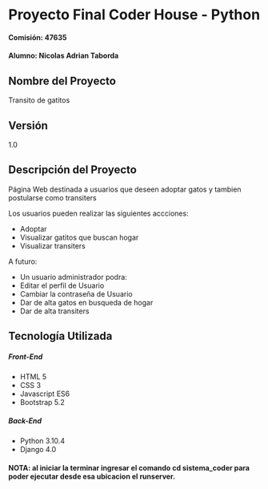 # Proyecto Final Coder House - Python
#### Comisión: 47635
#### Alumno: Nicolas Adrian Taborda

## Nombre del Proyecto
Transito de gatitos

## Versión
1.0


## Descripción del Proyecto
Página Web destinada a usuarios que deseen adoptar gatos y tambien postularse como transiters

Los usuarios pueden realizar las siguientes accciones:
- Adoptar
- Visualizar gatitos que buscan hogar
- Visualizar transiters

A futuro:
- Un usuario administrador podra:
- Editar el perfil de Usuario
- Cambiar la contraseña de Usuario
- Dar de alta gatos en busqueda de hogar
- Dar de alta transiters


## Tecnología Utilizada

##### Front-End
- HTML 5
- CSS 3
- Javascript ES6
- Bootstrap 5.2

##### Back-End
- Python 3.10.4
- Django 4.0

#### NOTA: al iniciar la terminar ingresar el comando cd sistema_coder para poder ejecutar desde esa ubicacion el runserver.



